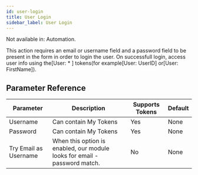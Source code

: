 ```yaml
---
id: user-login
title: User Login
sidebar_label: User Login
---
```


Not available in: Automation.


This action requires an email or username field and a password field to be present in the form in order to login the user. On successfull login, access user info using the[User: * ] tokens(for example[User: UserID] or[User: FirstName]).

## Parameter Reference
| Parameter | Description | Supports Tokens | Default |
| -- | -- | -- | -- |
| Username | Can contain My Tokens | Yes | None |
| Password | Can contain My Tokens | Yes | None |
| Try Email as Username | When this option is enabled, our module looks for email - password match. | No | None |
